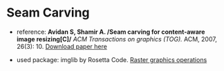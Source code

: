 # Seam Carving

- reference: **Avidan S, Shamir A. /Seam carving for content-aware image resizing[C]/** *ACM Transactions on graphics (TOG).* ACM, 2007, 26(3): 10.
[Download paper here](https://pdfs.semanticscholar.org/c891/bfa5ff33cad8a7a4d42cfd63d2c163f6a3ad.pdf)

- used package: imglib by Rosetta Code. [Raster graphics operations](https://rosettacode.org/wiki/Category:Raster_graphics_operations)

